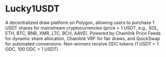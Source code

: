 # Lucky1USDT
A decentralized draw platform on Polygon, allowing users to purchase 1 USDT shares for mainstream cryptocurrencies (price > 1 USDT, e.g., SOL, ETH, BTC, BNB, XMR, LTC, BCH, AAVE). Powered by Chainlink Price Feeds for dynamic share allocation, Chainlink VRF for fair draws, and QuickSwap for automated conversions. Non-winners receive ODC tokens (1 USDT = 1 ODC, 100 ODC = 1 USDT).
